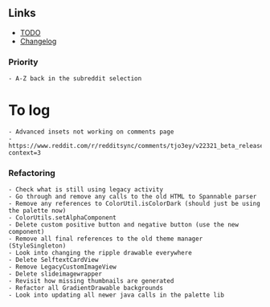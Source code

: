 ## Links

- [TODO](https://todo.syncforreddit.com)
- [Changelog](https://todo.syncforreddit.com/Changelog)


### Priority
	- A-Z back in the subreddit selection 

# To log
	- Advanced insets not working on comments page
	- https://www.reddit.com/r/redditsync/comments/tjo3ey/v22321_beta_release/i1q2ekw/?context=3


### Refactoring
	- Check what is still using legacy activity
	- Go through and remove any calls to the old HTML to Spannable parser
	- Remove any references to ColorUtil.isColorDark (should just be using the palette now)
	- ColorUtils.setAlphaComponent
	- Delete custom positive button and negative button (use the new component)
	- Remove all final references to the old theme manager (StyleSingleton)
	- Look into changing the ripple drawable everywhere
	- Delete SelftextCardView
	- Remove LegacyCustomImageView
	- Delete slideimagewrapper
	- Revisit how missing thumbnails are generated
	- Refactor all GradientDrawable backgrounds
	- Look into updating all newer java calls in the palette lib